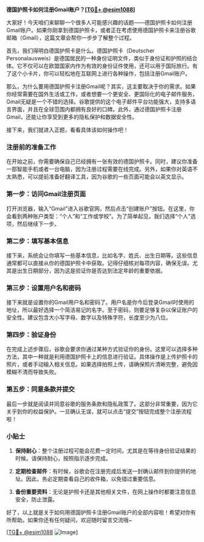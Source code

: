 **德国护照卡如何注册Gmail账户？[[TG💪+ @esim1088](https://t.me/s/esim1088)]**

大家好！今天咱们来聊聊一个很多人可能感兴趣的话题——德国护照卡如何注册Gmail账户。如果你刚拿到德国护照卡，或者正在考虑使用德国护照卡来注册谷歌邮箱（Gmail），这篇文章会帮你一步步了解整个过程。

首先，我们得明白德国护照卡是什么。德国护照卡（Deutscher Personalausweis）是德国居民的一种身份证明文件，类似于身份证和护照的结合体。它不仅可以在欧盟国家内作为有效的身份证件使用，还可以用于国际旅行。有了这个小卡片，你可以轻松地在互联网上进行各种操作，包括注册Gmail账户。

那么，为什么要用德国护照卡注册Gmail呢？其实，这主要取决于你的需求。如果你经常需要在国外生活或工作，或者想要一个更安全、更国际化的电子邮件服务，Gmail无疑是一个不错的选择。谷歌提供的这个电子邮件平台功能强大，支持多语言界面，并且在全球范围内都拥有良好的口碑。此外，通过德国护照卡注册Gmail，还能让你享受到更多的隐私保护和数据安全性。

接下来，我们就进入正题，看看具体该如何操作吧！

### 注册前的准备工作

在开始之前，你需要确保自己已经拥有一张有效的德国护照卡。同时，建议你准备一部智能手机或者一台电脑，因为注册过程需要在线完成。另外，如果你对英语不太熟悉，可以提前准备好翻译工具，因为谷歌的一些页面可能会以英文显示。

### 第一步：访问Gmail注册页面

打开浏览器，输入“Gmail”进入谷歌官网，然后点击“创建账户”按钮。在这里，你会看到两种账户类型：“个人”和“工作或学校”。为了简单起见，我们选择“个人”选项，然后继续下一步。

### 第二步：填写基本信息

接下来，系统会让你填写一些基本信息，比如名字、姓氏、出生日期等。这些信息通常都可以直接从你的德国护照卡中获取。记得仔细核对每项内容，确保无误。尤其是出生日期部分，因为这是验证你是否达到法定年龄的重要依据。

### 第三步：设置用户名和密码

接下来就是设置你的Gmail用户名和密码了。用户名是你今后登录Gmail时使用的地址，所以最好选择一个简洁易记的名字。至于密码，则要足够复杂以保证账户的安全性。建议包含大小写字母、数字以及特殊字符，长度至少为八位。

### 第四步：验证身份

在完成上述步骤后，谷歌会要求你通过某种方式验证你的身份。这里可以选择多种方法，其中一种就是利用德国护照卡上的信息进行验证。具体操作是上传护照卡的照片，或者手动输入相关信息。如果选择拍照上传，请确保照片清晰完整，避免因模糊不清而导致失败。

### 第五步：同意条款并提交

最后一步就是阅读并同意谷歌的服务条款和隐私政策了。这部分非常重要，因为它关乎到你的权益保护。一旦确认无误，就可以点击“提交”按钮完成整个注册流程啦！

### 小贴士

1. **保持耐心**：整个注册过程可能会花费一定时间，尤其是在等待身份验证结果的时候。请保持耐心，按照指示逐步完成。
   
2. **定期检查邮件**：有时候，谷歌会在注册完成后发送一封确认邮件到你提供的地址。因此，务必定期查看自己的收件箱，以免错过重要信息。

3. **备份重要资料**：无论是护照卡还是其他相关文件，在网上操作时都要注意信息安全，防止泄露。

好了，以上就是关于如何用德国护照卡注册Gmail账户的全部内容啦！希望对你有所帮助。如果你还有任何疑问，欢迎随时留言交流哦~

[[TG💪+ @esim1088](https://t.me/s/esim1088) ![Image](https://i.postimg.cc/4NQfJmqS/Snipaste-2025-05-13-00-14-12.png)]